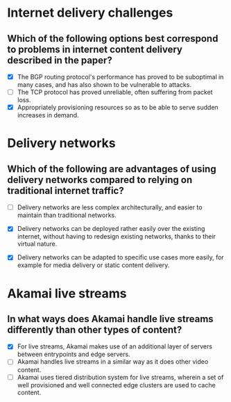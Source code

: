 # Internet delivery challenges

## Which of the following options best correspond to problems in internet content delivery described in the paper?

- [x] The BGP routing protocol's performance has proved to be suboptimal in many
  cases, and has also shown to be vulnerable to attacks.
- [ ] The TCP protocol has proved unreliable, often suffering from packet loss.
- [x] Appropriately provisioning resources so as to be able to serve sudden
  increases in demand.

# Delivery networks

## Which of the following are advantages of using delivery networks compared to relying on traditional internet traffic?

- [ ] Delivery networks are less complex architecturally, and easier to maintain
  than traditional networks.
- [x] Delivery networks can be deployed rather easily over the existing internet, without
  having to redesign existing networks, thanks to their virtual nature.
- [x] Delivery networks can be adapted to specific use cases more easily, for
  example for media delivery or static content delivery.


# Akamai live streams

## In what ways does Akamai handle live streams differently than other types of content?

- [x] For live streams, Akamai makes use of an additional layer of servers between
  entrypoints and edge servers.
- [ ] Akamai handles live streams in a similar way as it does other video content.
- [ ] Akamai uses tiered distribution system for live streams, wherein a set of
  well provisioned and well connected edge clusters are used to cache content.
